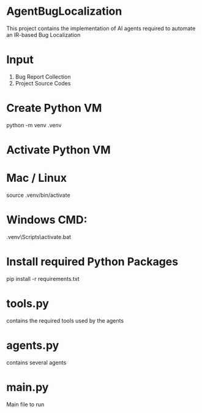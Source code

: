 # AgentBugLocalization 
This project contains the implementation of AI agents required to automate an IR-based Bug Localization
# Input
1. Bug Report Collection
2. Project Source Codes
# Create Python VM
python -m venv .venv
# Activate Python VM
  # Mac / Linux
  source .venv/bin/activate
  # Windows CMD:
  .venv\Scripts\activate.bat
# Install required Python Packages
pip install -r requirements.txt
# tools.py
contains the required tools used by the agents
# agents.py
contains several agents
# main.py
Main file to run
